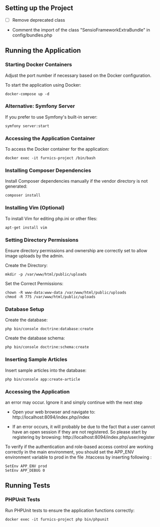 ## Setting up the Project

- [ ] Remove deprecated class
- Comment the import of the class "SensioFrameworkExtraBundle" in config/bundles.php


## Running the Application

### Starting Docker Containers

Adjust the port number if necessary based on the Docker configuration.

To start the application using Docker:
```
docker-compose up -d
```
### Alternative: Symfony Server

If you prefer to use Symfony's built-in server:
```
symfony server:start

````
### Accessing the Application Container

To access the Docker container for the application:
```
docker exec -it furnics-project /bin/bash
```
### Installing Composer Dependencies

Install Composer dependencies manually if the vendor directory is not generated:
```
composer install
```

### Installing Vim (Optional)

To install Vim for editing php.ini or other files:
```
apt-get install vim
```

### Setting Directory Permissions

Ensure directory permissions and ownership are correctly set to allow image uploads by the admin.

Create the Directory:
```
mkdir -p /var/www/html/public/uploads
```

Set the Correct Permissions:
```
chown -R www-data:www-data /var/www/html/public/uploads
chmod -R 775 /var/www/html/public/uploads
```


### Database Setup

Create the database:
```
php bin/console doctrine:database:create
```

Create the database schema:
```
php bin/console doctrine:schema:create
```

### Inserting Sample Articles

Insert sample articles into the database:
```
php bin/console app:create-article
```
### Accessing the Application

an error may occur. Ignore it and simply continue with the next step

- Open your web browser and navigate to: http://localhost:8094/index.php/index

- If an error occurs, it will probably be due to the fact that a user cannot have an open session if they are not registered.
So please start by registering by browsing: http://localhost:8094/index.php/user/register


To verify if the authentication and role-based access control are working correctly in the main environment, you should set the APP_ENV environment variable to prod in the file .htaccess by inserting following :

```
SetEnv APP_ENV prod
SetEnv APP_DEBUG 0
```


## Running Tests

### PHPUnit Tests

Run PHPUnit tests to ensure the application functions correctly:
```
docker exec -it furnics-project php bin/phpunit
```